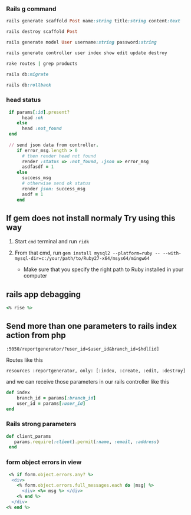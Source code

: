### Rails g command
````ruby
rails generate scaffold Post name:string title:string content:text
````
````ruby
rails destroy scaffold Post
````
````ruby
rails generate model User username:string password:string
````
````ruby
rails generate controller user index show edit update destroy
````
````ruby
rake routes | grep products
````
````ruby
rails db:migrate
````
````ruby
rails db:rollback
````


### head status
````ruby
 if params[:id].present?
      head :ok
    else
      head :not_found
 end
 
 // send json data from controller.
    if error_msg.length > 0
      # then render head not found
      render :status => :not_found, :json => error_msg
      asdfasdf = 1
    else
      success_msg
      # otherwise send ok status
      render json: success_msg
      asdf = 1
    end
````


## If gem does not install normaly Try using this way
1. Start  `cmd` terminal and run `ridk`

2. From that cmd, run `gem install mysql2 --platform=ruby -- --with-mysql-dir=c:/your/path/to/Ruby27-x64/msys64/mingw64`
   
   * Make sure that you specify the right path to Ruby installed in your computer

## rails app debagging
````ruby
<% rise %>
````

## Send more than one parameters to rails index action from php

``:5050/reportgenerator/?user_id=$user_id&branch_id=$hdl[id]``

Routes like this 

``resources :reportgenerator, only: [:index, :create, :edit, :destroy]``

and we can receive those parameters in our rails controller like this 

````ruby
def index
    branch_id = params[:branch_id]
    user_id = params[:user_id]
end
 ````
 
 ### Rails strong parameters
 
 ````ruby
 def client_params
    params.require(:client).permit(:name, :email, :address)
  end
  ````
  ### form object errors in view
  ````ruby
   <% if form.object.errors.any? %>
    <div>
      <% form.object.errors.full_messages.each do |msg| %>
        <div> <%= msg %> </div>
      <% end %>
    </div>
  <% end %>
  ````
